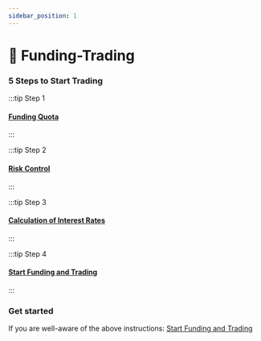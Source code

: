 ```yaml
---
sidebar_position: 1
---
```

# 📔 Funding-Trading

### 5 Steps to Start Trading

:::tip Step 1

#### [Funding Quota](FundingQuota.md)
:::

:::tip Step 2

#### [Risk Control](RiskControl.md)
:::

:::tip Step 3

#### [Calculation of Interest Rates](CalculationofInterestRates.md)
:::

:::tip Step 4

#### [Start Funding and Trading](StartFundingandTrading.md)
:::

### Get started
If you are well-aware of the above instructions: [Start Funding and Trading](StartFundingandTrading.md)




